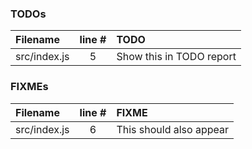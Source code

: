 ### TODOs
| Filename | line # | TODO
|:------|:------:|:------
| src/index.js | 5 | Show this in TODO report

### FIXMEs
| Filename | line # | FIXME
|:------|:------:|:------
| src/index.js | 6 | This should also appear